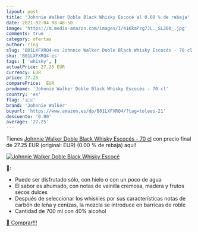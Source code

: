 ```yaml
---
layout: post
title: 'Johnnie Walker Doble Black Whisky Escocé al 0.00 % de rebaja'
date: 2021-02-04 08:48:50
image: 'https://m.media-amazon.com/images/I/41KkmPzg7JL._SL200_.jpg'
comments: true
category: ofertas
author: ring
slug: 'B01LXFXRQ4-es Johnnie Walker Doble Black Whisky Escocés - 70 cl'
sku: 'B01LXFXRQ4-es'
tags: [ 'whisky', ]
actualPrice: 27.25 EUR
currency: EUR
price: 27.25
comparePrice:  EUR
prodname: 'Johnnie Walker Doble Black Whisky Escocés - 70 cl'
country: 'es'
flag: '🇪🇸'
brand: 'Johnnie Walker'
buyurl: 'https://www.amazon.es/dp/B01LXFXRQ4/?tag=tolees-21'
descuento: '0.00'
average: '27.25'
---
```


Tienes [Johnnie Walker Doble Black Whisky Escocés - 70 cl](https://www.amazon.es/dp/B01LXFXRQ4/?tag=tolees-21) con precio final de  27.25 EUR (original:  EUR) (0.00 %  de rebaja) aqui!

[![Johnnie Walker Doble Black Whisky Escocé](https://m.media-amazon.com/images/I/41KkmPzg7JL._SL200_.jpg)](https://www.amazon.es/dp/B01LXFXRQ4/?tag=tolees-21)

🔎:

- Puede ser disfrutado sólo, con hielo o con un poco de agua
- El sabor es ahumado, con notas de vainilla cremosa, madera y frutos secos dulces
- Después de seleccionar los whiskies por sus características notas de carbón de leña y cenizas, la mezcla se introduce en barricas de roble
- Cantidad de 700 ml con 40% alcohol

[🛒 Comprar!!!](https://www.amazon.es/dp/B01LXFXRQ4/?tag=tolees-21)
